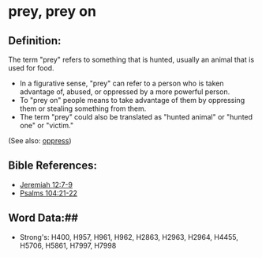 # prey, prey on #

## Definition: ##

The term "prey" refers to something that is hunted, usually an animal that is used for food.

* In a figurative sense, "prey" can refer to a person who is taken advantage of, abused, or oppressed by a more powerful person.
* To "prey on" people means to take advantage of them by oppressing them or stealing something from them.
* The term "prey" could also be translated as "hunted animal" or "hunted one" or "victim."

(See also: [oppress](oppress.md))

## Bible References: ##

* [Jeremiah 12:7-9](rc://en/tn/help/jer/12/07)
* [Psalms 104:21-22](rc://en/tn/help/psa/104/021)

## Word Data:##

* Strong's: H400, H957, H961, H962, H2863, H2963, H2964, H4455, H5706, H5861, H7997, H7998
